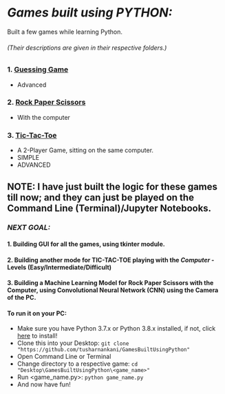 # *Games built using PYTHON:*
Built a few games while learning Python.
###### (*Their descriptions are given in their respective folders.*)

### 1. [Guessing Game](https://github.com/tusharnankani/GamesBuiltUsingPython/tree/master/Guessing_Game) 
* Advanced
### 2. [Rock Paper Scissors](https://github.com/tusharnankani/GamesBuiltUsingPython/tree/master/RockPaperScissors_Game)
* With the computer
### 3. [Tic-Tac-Toe](https://github.com/tusharnankani/GamesBuiltUsingPython/tree/master/TicTacToe_Game)
* A 2-Player Game, sitting on the same computer.
* SIMPLE
* ADVANCED

##
## NOTE: I have just built the logic for these games till now; and they can just be played on the Command Line (Terminal)/Jupyter Notebooks.
### *NEXT GOAL:*
#### 1. Building GUI for all the games, using tkinter module.
#### 2. Building another mode for TIC-TAC-TOE playing with the *Computer* - Levels (Easy/Intermediate/Difficult) 
#### 3. Building a Machine Learning Model for Rock Paper Scissors with the Computer, using Convolutional Neural Network (CNN) using the Camera of the PC.


#### To run it on your PC:
* Make sure you have Python 3.7.x or Python 3.8.x installed, if not, click [here](https://www.python.org/downloads/) to install! 
* Clone this into your Desktop: `git clone "https://github.com/tusharnankani/GamesBuiltUsingPython"`
* Open Command Line or Terminal 
* Change directory to a respective game: `cd "Desktop\GamesBuiltUsingPython\<game_name>"`
* Run <game_name.py>: `python game_name.py`
* And now have fun!